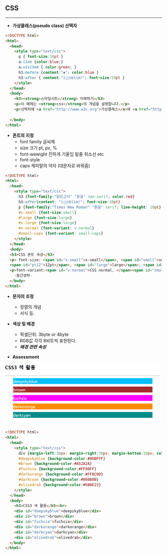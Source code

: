 ## CSS
---

* **가상클래스(pseudo class) 선택자**

```html
<!DOCTYPE html>
<html>
  <head>
    <style type="text/css">
      p { font-size:10pt }
      a:link {color:blue;}
      a:visited { color:green; }
      h3:before {content:"◆"; color:blue }
      h3:after { content:"(ⓒsblim)"; font-size:10pt }
    </style>
  </head>
  <body>
    <h3><strong>스타일시트</strong> 이해하기</h3>
    <p>이 예제는 <strong>css</strong>의 개념을 설명합니다.</p>
    <p>선택자에 <a href="http://www.w3c.org">가상클래스</a>와 <a href="http://mm.sm.ac.kr">선택자 조합</a>을 적용하여 스타일을 지정합니다.</p>

  </body>
</html>
```

* **폰트의 지정**
  - font family 글씨체
  - size 크기 pt, px, %
  - font-wewight 진하게 기울임 밑줄 취소선 etc
  - font-style
  - caps 캐피탈의 약자 (대문자로 바꿔줌)



```html
<!DOCTYPE html>
<html>
  <head>
    <style type="text/css">
      h3 {font-family:"맑은고딕" "돋움" san-serif; color:red}
      h3:after{content: "(ⓒsblim)"; font-size:10pt}
      p {font-family:"Times New Roman" "돋움" serif; line-height: 10pt}
      #x-small {font-size:small}
      #large {font-size:large}
      #x-large {font-size:large}
      #v-normal {font-variant: v-normal}
      #small-caps {font-variant: small-caps}
    </style>
  </head>
  <body>
  <h3>CSS 폰트 속성</h3>
  <p> font-size: <span id="x-small">x-small</span>, <span id="small">small</span>, <span id="medium">medium</span>,
  <span id="pt12">12pt</span>, <span id="large">large</span>, <span id="x-large">x-large</span></p>
  <p>font-variant:<span id="v-normal">CSS normal, </span><span id="small-caps">CSS small-caps, </span></p>
    -중간생략-
  </body>
</html>
```

* **문자의 조정**
  - 정렬의 개념
  - 서식 등.

* **색상 및 배경**
  - 픽셀단위. 3byte or 4byte
  - RGB값 각각 8비트씩 표현된다.
  - ***배경 관련 속성***

* **Assessment**


![](/assets/img/css/CSS1-4.png)

```html
<!DOCTYPE html>
<html>
  <head>
    <style type="text/css">
      div {margin-left:30px; margin-right:30px; margin-bottom:10px; color:white;}
      #deepskyblue {background-color:#00BFFF}
      #brown {background-color:#A52A2A}
      #fuchsia {background-color:#FF00FF}
      #darkorange {background-color:#FF8C00}
      #darkcyan {background-color:#008B8B}
      #olivedrab {background-color:#6B8E23}
    </style>
  </head>
  <body>
    <h3>CSS3 색 활용</h3><hr>
    <div id="deepskyblue">deepskyblue</div>
    <div id="brown">brown</div>
    <div id="fuchsia">fuchsia</div>
    <div id="darkorange">darkorange</div>
    <div id="darkcyan">darkcyan</div>
    <div id="olivedrab">olivedrab</div>
  </body>
</html>
```
